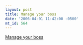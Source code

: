 ```yaml
---
layout: post
title: Manage your boss
date: '2006-04-01 11:42:00 -0500'
mt_id: 564
---
```

<a href="http://in.rediff.com/money/2005/aug/12spec.htm">Manage your boss</a>
